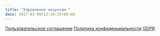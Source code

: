 ```yaml
---
title: "Управление акаунтом "
date: 2017-03-09T13:19:25+08:00
---
```


<div class="has-text-centered">
<div class="legal-information">
<a href="/ru/term-use/"> Пользовательское соглашение</a>
<a href="/ru/privacy-policy/"> Политика конфиденциальности</a>
<a href="/ru/gdpr/">GDPR</a>
</div>
</div>